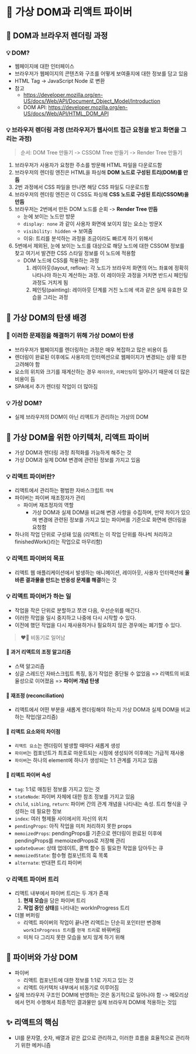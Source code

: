 # 🎁 가상 DOM과 리액트 파이버

## 🧸 DOM과 브라우저 렌더링 과정

### 💡 DOM?

- 웹페이지에 대한 인터페이스
- 브라우저가 웹페이지의 콘텐츠와 구조를 어떻게 보여줄지에 대한 정보를 담고 있음
- HTML Tag -> JavaScript Node 로 변환
- 참고
  - https://developer.mozilla.org/en-US/docs/Web/API/Document_Object_Model/Introduction
  - DOM API: https://developer.mozilla.org/en-US/docs/Web/API/HTML_DOM_API

### 💡 브라우저 렌더링 과정 (브라우저가 웹사이트 접근 요청을 받고 화면을 그리는 과정)

> 순서: DOM Tree 만들기 -> CSSOM Tree 만들기 -> Render Tree 만들기

1. 브라우저가 사용자가 요청한 주소를 방문해 HTML 파일을 다운로드함
2. 브라우저의 렌더링 엔진은 HTML을 파싱해 **DOM 노드로 구성된 트리(DOM)를 만듬**
3. 2번 과정에서 CSS 파일을 만나면 해당 CSS 파일도 다운로드함
4. 브라우저의 렌더링 엔진은 이 CSS도 파싱해 **CSS 노드로 구성된 트리(CSSOM)을 만듬**
5. 브라우저는 2번에서 만든 DOM 노드를 순회 -> **Render Tree 만듬**
   - 눈에 보이는 노드만 방문
   - `display: none` 과 같이 사용자 화면에 보이지 않는 요소는 방문X
   - `visibility: hidden` -> 보여줌
   - 이유: 트리를 분석하는 과정을 조금이라도 빠르게 하기 위해서
6. 5번에서 제외된, 눈에 보이는 노드를 대상으로 해당 노드에 대한 CSSOM 정보를 찾고 여기서 발견한 CSS 스타일 정보를 이 노드에 적용함
   - DOM 노드에 CSS를 적용하는 과정
     1. 레이아웃(layout, reflow): 각 노드가 브라우저 화면의 어느 좌표에 정확히 나타나야 하는지 계산하는 과정. 이 레이아웃 과정을 거치면 반드시 페인팅 과정도 거치게 됨
     2. 페인팅(painting): 레이아웃 단계를 거친 노드에 색과 같은 실제 유효한 모습을 그리는 과정

## 🧸 가상 DOM의 탄생 배경

### 👀 이러한 문제점을 해결하기 위해 가상 DOM이 탄생

- 브라우저가 웹페이지를 렌더링하는 과정은 매우 복잡하고 많은 비용이 듬
- 렌더링이 완료된 이후에도 사용자의 인터렉션으로 웹페이지가 변경되는 상황 또한 고려해야 함
- 요소의 위치와 크기를 재계산하는 경우 `레이아웃`, `리페인팅`이 일어나기 때문에 더 많은 비용이 듬
- SPA에서 추가 렌더링 작업이 더 많아짐

### 💡 가상 DOM?

- 실제 브라우저의 DOM이 아닌 리액트가 관리하는 가상의 DOM

## 🧸 가상 DOM을 위한 아키텍처, 리액트 파이버

- 가상 DOM과 렌더링 과정 최적화를 가능하게 해주는 것
- 가상 DOM과 실제 DOM 변경에 관련된 정보를 가지고 있음

### 💡 리액트 파이버란?

- 리액트에서 관리하는 평범한 자바스크립트 `객체`
- 파이버는 파이버 재조정자가 관리
  - 파이버 재조정자의 역할
    - 가상 DOM과 실제 DOM을 비교해 변경 사항을 수집하며, 만약 차이가 있으며 변경에 관련된 정보를 가지고 있는 파이버를 기준으로 화면에 렌더링을 요청함
- 하나의 작업 단위로 구성돼 있음 (리액트는 이 작업 단위를 하나씩 처리하고 finishedWork()라는 작업으로 마무리함)

### 💡 리액트 파이버의 목표

- 리액트 웹 애플리케이션에서 발생하는 애니메이션, 레이아웃, 사용자 인터랙션에 **올바른 결과물을 만드는 반응성 문제를 해결**하는 것

### 💡 리액트 파이버가 하는 일

- 작업을 작은 단위로 분할하고 쪼갠 다음, 우선순위를 매긴다.
- 이러한 작업을 일시 중지하고 나중에 다시 시작할 수 있다.
- 이전에 했던 작업을 다시 재사용하거나 필요하지 않은 경우에는 폐기할 수 있다.

> ❤️‍🔥 비동기로 일어남

#### 👀 과거 리액트의 조정 알고리즘

- 스택 알고리즘
- 싱글 스레드인 자바스크립트 특징, 동기 작업은 중단될 수 없었음 => 리액트의 비효율성으로 이어졌음 => **파이버 개념 탄생**

#### 👀 재조정 (reconciliation)

- 리액트에서 어떤 부분을 새롭게 렌더링해야 하는지 가상 DOM과 실제 DOM을 비교하는 작업(알고리즘)

#### 🤔 리액트 요소와의 차이점

- `리액트 요소`는 렌더링이 발생할 때마다 새롭게 생성
- `파이버`는 컴포넌트가 최초로 마운트되는 시점에 생성되어 이후에는 가급적 재사용
- `파이버`는 하나의 element에 하나가 생성되는 1:1 관계를 가지고 있음

#### 👀 리액트 파이버 속성

- `tag`: 1:1로 매칭된 정보를 가지고 있는 것
- `stateNode`: 파이버 자체에 대한 참조 정보를 가지고 있음
- `child`, `sibling`, `return`: 파이버 간의 관계 개념을 나타내는 속성. 트리 형식을 구성하는 데 필요한 정보
- `index`: 여러 형제들 사이에서의 자신의 위치
- `pendingProps`: 아직 작업을 미처 처리하지 못한 props
- `memoizedProps`: pendingProps를 기준으로 렌더링이 완료된 이후에 pendingProps를 memoizedProps로 저장해 관리
- `updateQueue`: 상태 업데이트, 콜백 함수 등 필요한 작업을 담아두는 큐
- `memoizedState`: 함수형 컴포넌트의 훅 목록
- `alternate`: 반대편 트리 파이버

### 💡 리액트 파이버 트리

- 리액트 내부에서 파이버 트리는 두 개가 존재
  1. **현재 모습**을 담은 파이버 트리
  2. **작업 중인 상태**를 나타내는 workInProgress 트리
- 더블 버퍼링
  - 리액트 파이버의 작업이 끝나면 리액트는 단순히 포인터만 변경해 `workInProgress 트리`를 `현재 트리`로 바꿔버림
  - 미처 다 그리지 못한 모습을 보지 않게 하기 위해

## 🧸 파이버와 가상 DOM

- 파이버
  - 리액트 컴포넌트에 대한 정보를 1:1로 가지고 있는 것
  - 리액트 아키텍처 내부에서 비동기로 이루어짐
- 실제 브라우저 구조인 DOM에 반영하는 것은 동기적으로 일어나야 함 -> 메모리상에서 먼저 수행해서 최종적인 결과물만 실제 브라우저 DOM에 적용하는 것임

## ✨ 리액트의 핵심

- UI를 문자열, 숫자, 배열과 같은 값으로 관리하고, 이러한 흐름을 효율적으로 관리하기 위한 메커니즘
